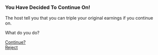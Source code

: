 ### You Have Decided To Continue On!  
   
The host tell you that you can triple your original earnings if you continue on.   
   
What do you do?   
   
[Continue?](maze2-continue.md)   
[Reject](maze2-continue-force.md)
